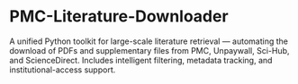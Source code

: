 # PMC-Literature-Downloader
A unified Python toolkit for large-scale literature retrieval — automating the download of PDFs and supplementary files from PMC, Unpaywall, Sci-Hub, and ScienceDirect. Includes intelligent filtering, metadata tracking, and institutional-access support.
